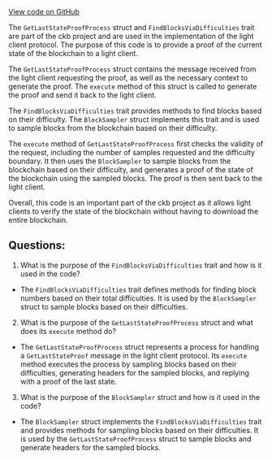 [View code on GitHub](https://github.com/nervosnetwork/ckb/blob/develop/util/light-client-protocol-server/src/components/get_last_state_proof.rs)

The `GetLastStateProofProcess` struct and `FindBlocksViaDifficulties` trait are part of the ckb project and are used in the implementation of the light client protocol. The purpose of this code is to provide a proof of the current state of the blockchain to a light client.

The `GetLastStateProofProcess` struct contains the message received from the light client requesting the proof, as well as the necessary context to generate the proof. The `execute` method of this struct is called to generate the proof and send it back to the light client.

The `FindBlocksViaDifficulties` trait provides methods to find blocks based on their difficulty. The `BlockSampler` struct implements this trait and is used to sample blocks from the blockchain based on their difficulty.

The `execute` method of `GetLastStateProofProcess` first checks the validity of the request, including the number of samples requested and the difficulty boundary. It then uses the `BlockSampler` to sample blocks from the blockchain based on their difficulty, and generates a proof of the state of the blockchain using the sampled blocks. The proof is then sent back to the light client.

Overall, this code is an important part of the ckb project as it allows light clients to verify the state of the blockchain without having to download the entire blockchain.
## Questions:
 1. What is the purpose of the `FindBlocksViaDifficulties` trait and how is it used in the code?
- The `FindBlocksViaDifficulties` trait defines methods for finding block numbers based on their total difficulties. It is used by the `BlockSampler` struct to sample blocks based on their difficulties.

2. What is the purpose of the `GetLastStateProofProcess` struct and what does its `execute` method do?
- The `GetLastStateProofProcess` struct represents a process for handling a `GetLastStateProof` message in the light client protocol. Its `execute` method executes the process by sampling blocks based on their difficulties, generating headers for the sampled blocks, and replying with a proof of the last state.

3. What is the purpose of the `BlockSampler` struct and how is it used in the code?
- The `BlockSampler` struct implements the `FindBlocksViaDifficulties` trait and provides methods for sampling blocks based on their difficulties. It is used by the `GetLastStateProofProcess` struct to sample blocks and generate headers for the sampled blocks.
